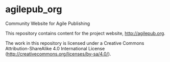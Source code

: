 # agilepub_org
Community Website for Agile Publishing

This repository contains content for the project website, http://agilepub.org.

The work in this repository is licensed under a Creative Commons Attribution-ShareAlike 4.0 International License (http://creativecommons.org/licenses/by-sa/4.0/).
